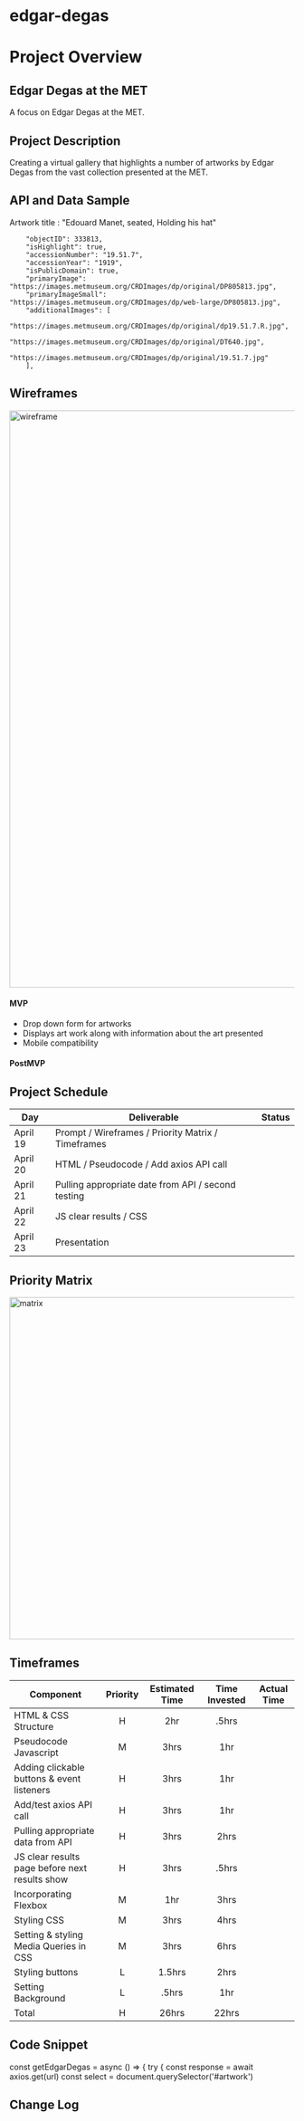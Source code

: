 # edgar-degas


# Project Overview

## Edgar Degas at the MET

A focus on Edgar Degas at the MET.

## Project Description

Creating a virtual gallery that highlights a number of artworks by Edgar Degas from the vast collection presented at the MET.

## API and Data Sample
Artwork title : "Edouard Manet, seated, Holding his hat"
```{
    "objectID": 333813,
    "isHighlight": true,
    "accessionNumber": "19.51.7",
    "accessionYear": "1919",
    "isPublicDomain": true,
    "primaryImage": "https://images.metmuseum.org/CRDImages/dp/original/DP805813.jpg",
    "primaryImageSmall": "https://images.metmuseum.org/CRDImages/dp/web-large/DP805813.jpg",
    "additionalImages": [
        "https://images.metmuseum.org/CRDImages/dp/original/dp19.51.7.R.jpg",
        "https://images.metmuseum.org/CRDImages/dp/original/DT640.jpg",
        "https://images.metmuseum.org/CRDImages/dp/original/19.51.7.jpg"
    ],
```
## Wireframes

<img width="1020" alt="wireframe" src="https://user-images.githubusercontent.com/80069382/115225100-b0d58f80-a0db-11eb-9e45-01eb873f1ced.png">
 

#### MVP 

- Drop down form for artworks
- Displays art work along with information about the art presented
- Mobile compatibility


#### PostMVP  


## Project Schedule



|  Day | Deliverable | Status
|---|---| ---|
|April 19| Prompt / Wireframes / Priority Matrix / Timeframes 
|April 20| HTML / Pseudocode / Add axios API call
|April 21| Pulling appropriate date from API / second testing
|April 22| JS clear results / CSS
|April 23| Presentation


## Priority Matrix

<img width="605" alt="matrix" src="https://user-images.githubusercontent.com/80069382/115229023-7f12f780-a0e0-11eb-8cdc-ed040a2f61cf.png">


## Timeframes


| Component | Priority | Estimated Time | Time Invested | Actual Time |
| --- | :---: |  :---: | :---: | :---: |
| HTML & CSS Structure | H | 2hr | .5hrs |  |
| Pseudocode Javascript | M | 3hrs | 1hr |  |
| Adding clickable buttons & event listeners | H | 3hrs | 1hr |  |
| Add/test axios API call | H | 3hrs | 1hr |  |
| Pulling appropriate data from API | H | 3hrs | 2hrs | |
| JS clear results page before next results show | H | 3hrs | .5hrs |  |
| Incorporating Flexbox | M | 1hr | 3hrs |  |
| Styling CSS | M | 3hrs | 4hrs |  |
| Setting & styling Media Queries in CSS | M | 3hrs | 6hrs |  |
| Styling buttons | L | 1.5hrs | 2hrs |  |
| Setting Background  | L | .5hrs | 1hr |  |
| Total | H | 26hrs | 22hrs |  |

## Code Snippet

const getEdgarDegas = async () => {
  try {
    const response = await axios.get(url) 
    const select = document.querySelector('#artwork')





## Change Log
 
